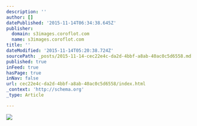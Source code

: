 ```yaml
---
description: ''
author: []
datePublished: '2015-11-14T06:34:38.645Z'
publisher:
  domain: s3images.coroflot.com
  name: s3images.coroflot.com
title: ''
dateModified: '2015-11-14T05:20:38.724Z'
sourcePath: _posts/2015-11-14-cec22e4c-da2d-4bbf-a8ab-40ac0c5d6558.md
published: true
inFeed: true
hasPage: true
inNav: false
url: cec22e4c-da2d-4bbf-a8ab-40ac0c5d6558/index.html
_context: 'http://schema.org'
_type: Article

---
```

![](http://s3images.coroflot.com/user_files/individual_files/original_327436_9vmfu7t5o3ueezg0dsi4czqkj.jpg)